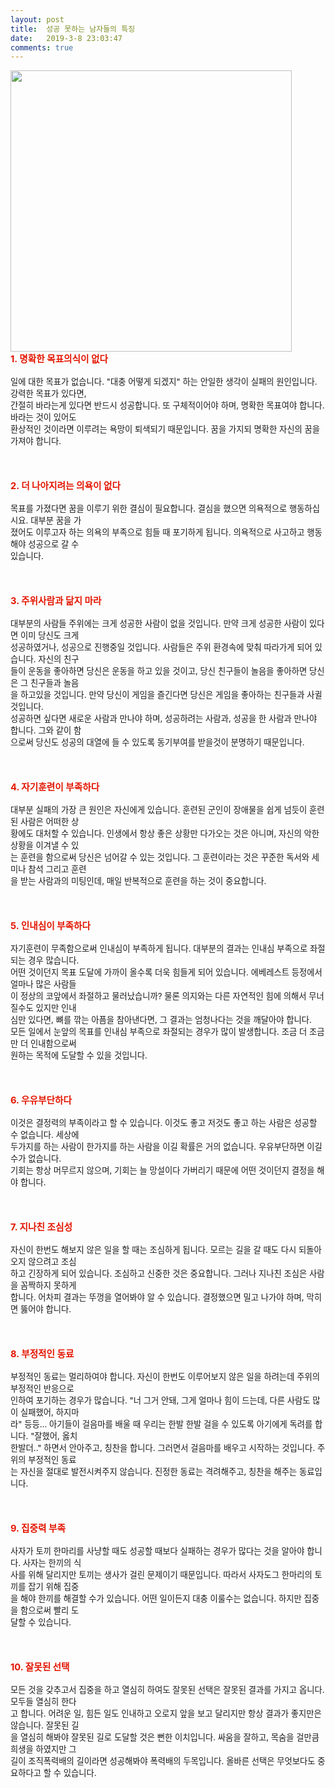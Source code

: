 ```yaml
---
layout: post
title:  성공 못하는 남자들의 특징
date:   2019-3-8 23:03:47
comments: true
---
```






<span style="font-size: 10pt;"><span data-url="https://t1.daumcdn.net/cfile/tistory/1250A3214C0F25C16A?download" data-lightbox="lightbox"><img width="450" height="388" style="height: auto; cursor: pointer; max-width: 100%;" alt="" src="https://t1.daumcdn.net/cfile/tistory/1250A3214C0F25C16A" filename="cfile1.uf@1250A3214C0F25C16A0768.jpg" filemime=""></span></span><br><span style="font-size: 10pt;"><strong><font color="#e31600"><span style="font-size: 11pt;">1. 명확한 목표의식이 없다</span></font></strong></span><br><br><span style="font-size: 10pt;">일에 대한 목표가 없습니다. "대충 어떻게 되겠지" 하는 안일한 생각이 실패의 원인입니다. </span><span style="font-size: 10pt;">강력한 목표가 있다면, <br>간절히 바라는게 있다면 반드시 성공합니다. 또 구체적이어야 하며, </span><span style="font-size: 10pt;">명확한 목표여야 합니다. 바라는 것이 있어도 <br> 환상적인 것이라면 이루려는 욕망이 퇴색되기 </span><span style="font-size: 10pt;">때문입니다. 꿈을 가지되 명확한 자신의 꿈을 가져야 합니다.</span><br><br><br><br><span style="font-size: 10pt;"><strong><font color="#e31600"><span style="font-size: 11pt;">2. 더 나아지려는 의욕이 없다</span></font></strong></span><br><br><span style="font-size: 10pt;">목표를 가졌다면 꿈을 이루기 위한 결심이 필요합니다. 결심을 했으면 의욕적으로 행동하십시요. </span><span style="font-size: 10pt;">대부분 꿈을 가<br> 졌어도 이루고자 하는 의욕의 부족으로 힘들 때 포기하게 됩니다. </span><span style="font-size: 10pt;">의욕적으로 사고하고 행동해야 성공으로 갈 수 <br> 있습니다.</span><br><br><br><br><span style="font-size: 10pt;"><strong><font color="#e31600"><span style="font-size: 11pt;">3. 주위사람과 닮지 마라</span></font></strong></span><br><br><span style="font-size: 10pt;">대부분의 사람들&nbsp;주위에는 크게 성공한 사람이 없을 것입니다. </span><span style="font-size: 10pt;">만약 크게 성공한 사람이 있다면 이미 당신도 크게 <br> 성공하였거나, 성공으로 진행중일 것입니다. </span><span style="font-size: 10pt;">사람들은 주위 환경속에 맞춰 따라가게 되어 있습니다. 자신의 친구<br> 들이 운동을 좋아하면 당신</span><span style="font-size: 10pt;">은 운동을 하고 있을 것이고, 당신 친구들이 놀음을 좋아하면 당신은 그 친구들과 놀음<br> 을 하고</span><span style="font-size: 10pt;">있을 것입니다. 만약 당신이 게임을 즐긴다면 당신은 게임을 좋아하는 친구들과 사귈 것입니다.</span><br><span style="font-size: 10pt;">성공하면 싶다면 새로운 사람과 만나야 하며, 성공하려는 사람과, 성공을 한 사람과 만나야 합</span><span style="font-size: 10pt;">니다. 그와 같이 함<br> 으로써 당신도 성공의 대열에 들 수 있도록 동기부여를 받을것이 분명하기 </span><span style="font-size: 10pt;">때문입니다.</span><br><br><br><br><span style="font-size:11pt;"><strong><font color="#e31600">4. 자기훈련이 부족하다</font></strong></span><br><br><span style="font-size: 10pt;">대부분 실패의 가장 큰 원인은 자신에게 있습니다. </span><span style="font-size: 10pt;">훈련된 군인이 장애물을 쉽게 넘듯이 훈련된 사람은 어떠한 상<br> 황에도 대처할 수 있습니다. </span><span style="font-size: 10pt;">인생에서 항상 좋은 상황만 다가오는 것은 아니며, 자신의 악한 상황을 이겨낼 수 있<br> 는 훈련을 </span><span style="font-size: 10pt;">함으로써 당신은 넘어갈 수 있는 것입니다. 그 훈련이라는 것은 꾸준한 독서와 세미나 참석 그</span><span style="font-size: 10pt;">리고 훈련<br> 을 받는 사람과의 미팅인데,&nbsp;매일 반복적으로 훈련을 하는 것이 중요합니다.</span><br><br><br><br><span style="font-size:11pt;"><strong><font color="#e31600">5. 인내심이 부족하다</font></strong></span><br><br><span style="font-size: 10pt;">자기훈련이 무족함으로써 인내심이 부족하게 됩니다. </span><span style="font-size: 10pt;">대부분의 결과는 인내심 부족으로 좌절되는 경우 많습니다. <br>어떤 것이던지 목표 도달에 가까이 </span><span style="font-size: 10pt;">올수록 더욱 힘들게 되어 있습니다. 에베레스트 등정에서 얼마나 많은 사람들<br> 이 정상의 코앞에</span><span style="font-size: 10pt;">서 좌절하고 물러났습니까? 물론 의지와는 다른 자연적인 힘에 의해서 무너질수도 있지만 인내</span><br><span style="font-size: 10pt;">심만 있다면, 뼈를 깎는 아픔을 참아낸다면, 그 결과는 엄청나다는 것을 깨달아야 합니다.</span><br><span style="font-size: 10pt;">모든 일에서 눈앞의 목표를 인내심 부족으로 좌절되는 경우가 많이 발생합니다. 조금 더 조금만 </span><span style="font-size: 10pt;">더 인내함으로써 <br> 원하는 목적에 도달할 수 있을 것입니다.</span><br><br><br><br><span style="font-size:11pt;"><strong><font color="#e31600">6. 우유부단하다</font></strong></span><br><br><span style="font-size: 10pt;">이것은 결정력의 부족이라고 할 수 있습니다. 이것도 좋고 저것도 좋고 하는 사람은 성공할 수 </span><span style="font-size: 10pt;">없습니다. 세상에 <br> 두가지를 하는 사람이 한가지를 하는 사람을 이길 확률은 거의 없습니다. </span><span style="font-size: 10pt;">우유부단하면 이길수가 없습니다. <br>기회는 항상 머무르지 않으며, 기회는 늘 망설이다 가버리기 </span><span style="font-size: 10pt;">때문에 어떤 것이던지 결정을 해야 합니다.</span><br><br><br><br><span style="font-size:11pt;"><strong><font color="#e31600">7. 지나친 조심성</font></strong></span><br><br><span style="font-size: 10pt;">자신이 한번도 해보지 않은 일을 할 때는 조심하게 됩니다. 모르는 길을 갈 때도 다시 되돌아</span><span style="font-size: 10pt;">오지 않으려고 조심<br> 하고 긴장하게 되어 있습니다. 조심하고 신중한 것은 중요합니다. </span><span style="font-size: 10pt;">그러나 지나친 조심은 사람을 꼼짝하지 못하게 <br> 합니다. 어차피 결과는 뚜껑을 열어봐야 알 수 </span><span style="font-size: 10pt;">있습니다. 결정했으면 밀고 나가야 하며, 막히면 뚫어야 합니다.</span><br><br><br><br><span style="font-size:11pt;"><strong><font color="#e31600">8. 부정적인 동료</font></strong></span><br><br><span style="font-size: 10pt;">부정적인 동료는 멀리하여야 합니다. 자신이 한번도 이루어보지 않은 일을 하려는데 주위의 </span><span style="font-size: 10pt;">부정적인 반응으로 <br> 인하여 포기하는 경우가 많습니다. "너 그거 안돼, 그게 얼마나 힘이 드는</span><span style="font-size: 10pt;">데, 다른 사람도 많이 실패했어, 하지마<br> 라" 등등... </span><span style="font-size: 10pt;">아기들이 걸음마를 배울 때 우리는 한발 한발 걸을 수 있도록 아기에게 독려를 합니다. </span><span style="font-size: 10pt;">"잘했어, 옳치 <br> 한발더.." 하면서 안아주고, 칭찬을 합니다. 그러면서 걸음마를 배우고 시작하</span><span style="font-size: 10pt;">는 것입니다. 주위의 부정적인 동료<br> 는 자신을 절대로 발전시켜주지 않습니다. 진정한 동료는 </span><span style="font-size: 10pt;">격려해주고, 칭찬을 해주는 동료입니다.</span><br><br><br><br><span style="font-size:11pt;"><strong><font color="#e31600">9. 집중력 부족</font></strong></span><br><br><span style="font-size: 10pt;">사자가 토끼 한마리를 사냥할 때도 성공할 때보다 실패하는 경우가 많다는 것을 알아야 합니다. </span><span style="font-size: 10pt;">사자는 한끼의 식<br> 사를 위해 달리지만 토끼는 생사가 걸린 문제이기 때문입니다. 따라서 사자도</span><span style="font-size: 10pt;">그 한마리의 토끼를 잡기 위해 집중<br> 을 해야 한끼를 해결할 수가 있습니다. 어떤 일이든지 대충 </span><span style="font-size: 10pt;">이룰수는 없습니다. 하지만 집중을 함으로써 빨리 도<br> 달할 수 있습니다.</span><br><br><br><br><span style="font-size:11pt;"><strong><font color="#e31600">10. 잘못된 선택</font></strong></span><br><br><span style="font-size: 10pt;">모든 것을 갖추고서 집중을 하고 열심히 하여도 잘못된 선택은 잘못된 결과를 가지고 옵니다. </span><span style="font-size: 10pt;">모두들 열심히 한다<br> 고 합니다. 어려운 일, 힘든 일도 인내하고 오로지 앞을 보고 달리지만 항상 </span><span style="font-size: 10pt;">결과가 좋지만은 않습니다. </span><span style="font-size: 10pt;">잘못된 길<br> 을 열심히 해봐야 잘못된 길로 도달할 것은 뻔한 이치입니다. 싸움을 잘하고, 목숨을 </span><span style="font-size: 10pt;">걸만큼 희생을 하였지만 그 <br> 길이 조직폭력배의 길이라면 성공해봐야 폭력배의 두목입니다. </span><span style="font-size: 10pt;">올바른 선택은 무엇보다도 중요하다고 할 수 있습니다.</span><span style="font-size: 10pt;">﻿</span>